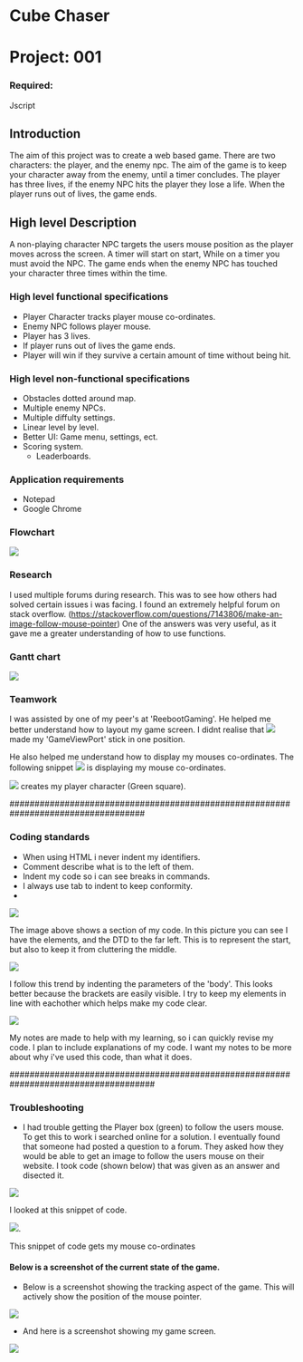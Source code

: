 # Cube Chaser
# Project: 001
### Required: 
Jscript

## Introduction
The aim of this project was to create a web based game. There are two characters: the player, and the enemy npc. The aim of the game is to keep your character away from the enemy, until a timer concludes. The player has three lives, if the enemy NPC hits the player they lose a life. When the player runs out of lives, the game ends. 

## High level Description
A non-playing character NPC targets the users mouse position as the player moves across the screen. A timer will start on start, While on a timer you must avoid the NPC. The game ends when the enemy NPC has touched your character three times within the time.  

### High level functional specifications
- Player Character tracks player mouse co-ordinates.
- Enemy NPC follows player mouse.
- Player has 3 lives.
- If player runs out of lives the game ends.
- Player will win if they survive a certain amount of time without being hit.

### High level non-functional specifications
- Obstacles dotted around map.
- Multiple enemy NPCs.
- Multiple diffulty settings.
- Linear level by level.
- Better UI: Game menu, settings, ect.
- Scoring system.
  - Leaderboards.

### Application requirements
- Notepad
- Google Chrome

### Flowchart
![](https://i.imgur.com/5PDVXLm.jpg)

### Research
I used multiple forums during research. This was to see how others had solved certain issues i was facing. I found an extremely helpful forum on stack overflow. (https://stackoverflow.com/questions/7143806/make-an-image-follow-mouse-pointer) One of the answers was very useful, as it gave me a greater understanding of how to use functions.

### Gantt chart
![](https://i.imgur.com/xi3iyVy.png)

### Teamwork
I was assisted by one of my peer's at 'ReebootGaming'. He helped me better understand how to layout my game screen. I didnt realise that ![](https://i.imgur.com/5ftrhXF.png) made my 'GameViewPort' stick in one position. 

He also helped me understand how to display my mouses co-ordinates. The following snippet ![](https://i.imgur.com/0AB7f4N.png) is displaying my mouse co-ordinates.

![](https://i.imgur.com/5R17B3W.png) creates my player character (Green square). 

###################################################################################


### Coding standards
- When using HTML i never indent my identifiers.
- Comment describe what is to the left of them.
- Indent my code so i can see breaks in commands.
- I always use tab to indent to keep conformity.
- 

![](https://i.imgur.com/Xkd6pDS.png)

The image above shows a section of my code. In this picture you can see I have the elements, and the DTD to the far left. This is to represent the start, but also to keep it from cluttering the middle. 

![](https://i.imgur.com/UyDIDRo.png)

I follow this trend by indenting the parameters of the 'body'. This looks better because the brackets are easily visible. I try to keep my elements in line with eachother which helps make my code clear.

![](https://i.imgur.com/WwMVF9e.png)

My notes are made to help with my learning, so i can quickly revise my code. I plan to include explanations of my code. I want my notes to be more about why i've used this code, than what it does.


#####################################################################################

### Troubleshooting
- I had trouble getting the Player box (green) to follow the users mouse. To get this to work i searched online for a solution. I eventually found that someone had posted a question to a forum. They asked how they would be able to get an image to follow the users mouse on their website. I took code (shown below) that was given as an answer and disected it. 

![](https://i.imgur.com/h1zwQQO.png)

I looked at this snippet of code. 

![](https://i.imgur.com/OTnEHig.png).

This snippet of code gets my mouse co-ordinates

#### Below is a screenshot of the current state of the game.
- Below is a screenshot showing the tracking aspect of the game. This will actively show the position of the mouse pointer. 

![](https://i.imgur.com/vJEL30u.png)

- And here is a screenshot showing my game screen. 

![](https://i.imgur.com/ISyGJgD.png)


